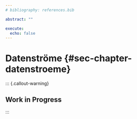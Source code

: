 ```yaml
---
# bibliography: references.bib

abstract: ""

execute: 
  echo: false
---
```

# Datenströme {#sec-chapter-datenstroeme}

::: {.callout-warning}
## Work in Progress
:::